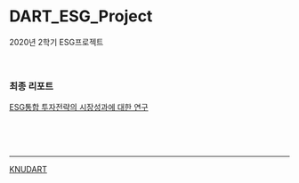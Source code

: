 # DART_ESG_Project
2020년 2학기 ESG프로젝트
<br><br><br>


### 최종 리포트
[ESG통합 투자전략의 시장성과에 대한 연구](/ESG통합%20투자전략의%20시장성과에%20대한%20연구.pdf)

<br><br><br>

---



[KNUDART](https://www.knudart.com/)
